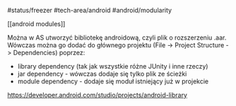 #status/freezer 
#tech-area/android 
#android/modularity 

[[android modules]]

Można w AS utworzyć bibliotekę androidową, czyli plik o rozszerzeniu .aar.
Wówczas można go dodać do głównego projektu (File -> Project Structure -> Dependencies) poprzez:
- library dependency (tak jak wszystkie różne JUnity i inne rzeczy)
- jar dependency - wówczas dodaje się tylko plik ze ścieżki
- module dependency - dodaje się moduł istniejący już w projekcie


https://developer.android.com/studio/projects/android-library